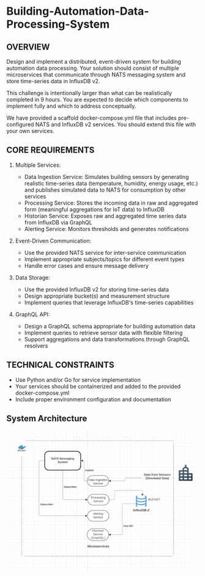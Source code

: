 # Building-Automation-Data-Processing-System

## OVERVIEW

Design and implement a distributed, event-driven system for building automation data processing. Your solution should consist of multiple microservices that communicate through NATS messaging system and store time-series data in InfluxDB v2.

This challenge is intentionally larger than what can be realistically completed in 9 hours. You are expected to decide which components to implement fully and which to address conceptually.

We have provided a scaffold docker-compose.yml file that includes pre-configured NATS and InfluxDB v2 services. You should extend this file with your own services.

## CORE REQUIREMENTS

1. Multiple Services:
   - Data Ingestion Service: Simulates building sensors by generating realistic time-series data (temperature, humidity, energy usage, etc.) and publishes simulated data to NATS for consumption by other services
   - Processing Service: Stores the incoming data in raw and aggregated form (meaningful aggregations for IoT data) to InfluxDB
   - Historian Service: Exposes raw and aggregated time series data from InfluxDB via GraphQL
   - Alerting Service: Monitors thresholds and generates notifications

2. Event-Driven Communication:
   - Use the provided NATS service for inter-service communication
   - Implement appropriate subjects/topics for different event types
   - Handle error cases and ensure message delivery

3. Data Storage:
   - Use the provided InfluxDB v2 for storing time-series data
   - Design appropriate bucket(s) and measurement structure
   - Implement queries that leverage InfluxDB's time-series capabilities

4. GraphQL API:
   - Design a GraphQL schema appropriate for building automation data
   - Implement queries to retrieve sensor data with flexible filtering
   - Support aggregations and data transformations through GraphQL resolvers

## TECHNICAL CONSTRAINTS

- Use Python and/or Go for service implementation
- Your services should be containerized and added to the provided docker-compose.yml
- Include proper environment configuration and documentation

##  System Architecture
![Alt text](image.png)